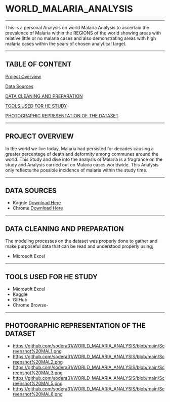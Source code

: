 # WORLD_MALARIA_ANALYSIS
---
This is a personal Analysis on world Malaria Analysis to ascertain the prevalence of Malaria within the REGIONS of the world showing areas with relative little or no malaria cases and also demonstrating areas with high malaria cases within the years of chosen analytical target.  

---
  ## **TABLE OF CONTENT**
[Project Overview](#Project-Overview)

[Data Sources](#Data-Sources)

[DATA CLEANING AND PREPARATION](#Data-cleaning-and-preparation)

[TOOLS USED FOR HE STUDY](#Tools-used-for-the-study)

[PHOTOGRAPHIC REPRESENTATION OF THE DATASET](#Photographic-reprsentation-of-the-dataset)

---
## PROJECT OVERVIEW
In the world we live today, Malaria had persisted for decades causing a greater percentage of death and deformity among communes around the world. This Study and dive into the analysis of Malaria is a fragrance on the study and Analysis carried out on Malaria cases worldwide. This Analysis only reflects the possible incidence of malaria within the study time.

---
## DATA SOURCES
- Kaggle [Download Here](https://www.kaggle.com)
- Chrome [Download Here](https://www.google.org)

---
## DATA CLEANING AND PREPARATION
The modeling processes on the dataset was properly done to gather and make purposeful data that can be read and understood properly using;
- Microsoft Excel

---
## TOOLS USED FOR HE STUDY
- Microsoft Excel
- Kaggle
- GitHub
- Chrome Browse-

---
## PHOTOGRAPHIC REPRESENTATION OF THE DATASET

- https://github.com/sodera31/WORLD_MALARIA_ANALYSIS/blob/main/Screenshot%20MAL1.png
- https://github.com/sodera31/WORLD_MALARIA_ANALYSIS/blob/main/Screenshot%20MAL2.png
- https://github.com/sodera31/WORLD_MALARIA_ANALYSIS/blob/main/Screenshot%20MAL3.png
- https://github.com/sodera31/WORLD_MALARIA_ANALYSIS/blob/main/Screenshot%20MAL5.png
- https://github.com/sodera31/WORLD_MALARIA_ANALYSIS/blob/main/Screenshot%20MAL6.png
  
